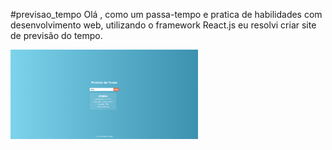#previsao_tempo
Olá , como um passa-tempo e pratica de habilidades com desenvolvimento web, utilizando o framework React.js
eu resolvi criar site de previsão do tempo.

<img src="image.png" alt="Texto Alternativo" width="300"/>
